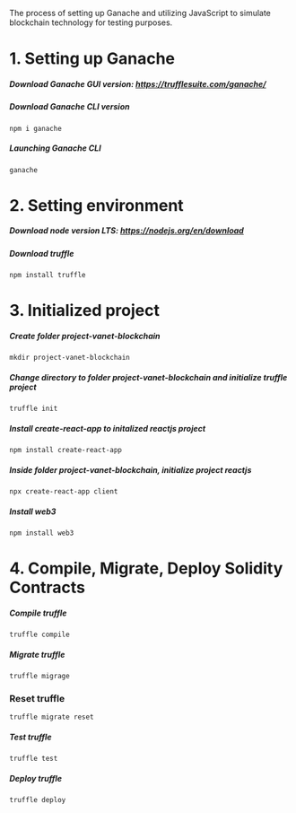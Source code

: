 The process of setting up Ganache and utilizing JavaScript to simulate blockchain technology for testing purposes.

# 1. Setting up Ganache

##### Download Ganache GUI version: https://trufflesuite.com/ganache/ 

##### Download Ganache CLI version 
```
npm i ganache
```

##### Launching Ganache CLI
```
ganache
```

# 2. Setting environment

##### Download node version LTS: https://nodejs.org/en/download

##### Download truffle
```
npm install truffle
```

# 3. Initialized project

##### Create folder project-vanet-blockchain 
```
mkdir project-vanet-blockchain
```

##### Change directory to folder project-vanet-blockchain and initialize truffle project 
```
truffle init
```

##### Install create-react-app to initalized reactjs project 
```
npm install create-react-app
```

##### Inside folder project-vanet-blockchain, initialize project reactjs 
```
npx create-react-app client
```

##### Install web3 
```
npm install web3
```

# 4. Compile, Migrate, Deploy Solidity Contracts
##### Compile truffle 
```
truffle compile
```

##### Migrate truffle 
```
truffle migrage
```

### Reset truffle 
```
truffle migrate reset
```

##### Test truffle 
```
truffle test
```

##### Deploy truffle 
```
truffle deploy
```